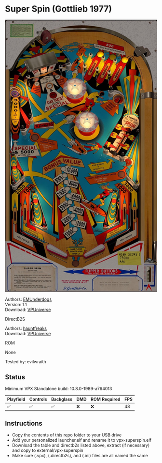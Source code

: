 # Super Spin (Gottlieb 1977)

![Table Preview](https://github.com/evilwraith/vpx-images/blob/main/vpx-superspin.jpg)

Authors: [EMUnderdogs](https://vpuniverse.com/profile/73817-emunderdogs/)  
Version: 1.1  
Download: [VPUniverse](https://vpuniverse.com/files/file/22198-super-spin-gottlieb-1977-11/)

DirectB2S

Authors: [hauntfreaks](https://vpuniverse.com/profile/5216-hauntfreaks/)  
Download: [VPUniverse](https://vpuniverse.com/files/file/22199-super-spin-gottlieb-1977-b2s/)

ROM

None

Tested by: evilwraith

## Status 

Minimum VPX Standalone build: 10.8.0-1989-a764013

| Playfield | Controls | Backglass | DMD | ROM Required | FPS | 
|-----------|----------|-----------|-----|--------------|-----|
| :white_check_mark: | :white_check_mark: | :white_check_mark: | :x: | :x: | 48 |

## Instructions

- Copy the contents of this repo folder to your USB drive
- Add your personalized launcher.elf and rename it to vpx-superspin.elf
- Download the table and directb2s listed above, extract (if necessary) and copy to external/vpx-superspin
- Make sure (.vpx), (.directb2s), and (.ini) files are all named the same
